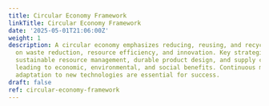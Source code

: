 ```yaml
---
title: Circular Economy Framework
linkTitle: Circular Economy Framework
date: '2025-05-01T21:06:00Z'
weight: 1
description: A circular economy emphasizes reducing, reusing, and recycling, focusing
  on waste reduction, resource efficiency, and innovation. Key strategies include
  sustainable resource management, durable product design, and supply chain integration,
  leading to economic, environmental, and social benefits. Continuous monitoring and
  adaptation to new technologies are essential for success.
draft: false
ref: circular-economy-framework
---
```


